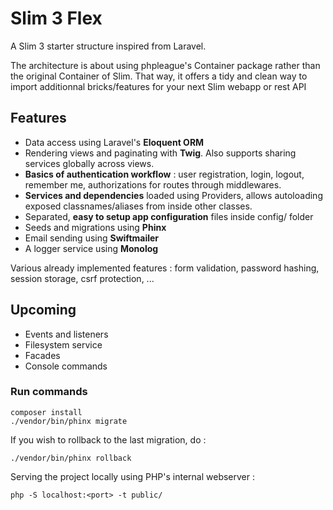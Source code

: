 # Slim 3 Flex

A Slim 3 starter structure inspired from Laravel.

The architecture is about using phpleague's Container package rather than the original Container of Slim. That way, it offers a tidy and clean way to import additionnal bricks/features for your next Slim webapp or rest API

## Features

- Data access using Laravel's **Eloquent ORM**
- Rendering views and paginating with **Twig**. Also supports sharing services globally across views.
- **Basics of authentication workflow** : user registration, login, logout, remember me, authorizations for routes through middlewares.
- **Services and dependencies** loaded using Providers, allows autoloading exposed classnames/aliases from inside other classes.
- Separated, **easy to setup app configuration** files inside config/ folder
- Seeds and migrations using **Phinx**
- Email sending using **Swiftmailer**
- A logger service using **Monolog**

Various already implemented features : form validation, password hashing, session storage, csrf protection, ...

## Upcoming

- Events and listeners
- Filesystem service
- Facades
- Console commands

### Run commands

    composer install
    ./vendor/bin/phinx migrate

If you wish to rollback to the last migration, do :

    ./vendor/bin/phinx rollback

Serving the project locally using PHP's internal webserver :

    php -S localhost:<port> -t public/
